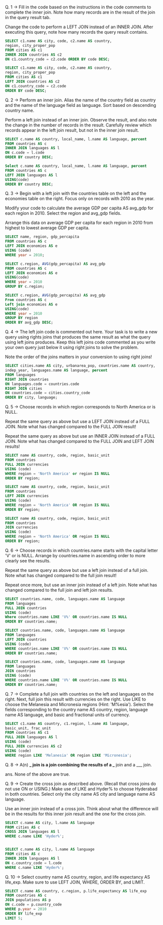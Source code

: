 Q. 1 -> Fill in the code based on the instructions in the code comments to complete the inner join. Note how many records are in the result of the join in the query result tab.

Change the code to perform a LEFT JOIN instead of an INNER JOIN. After executing this query, note how many records the query result contains.

```sql
SELECT c1.name AS city, code, c2.name AS country,
region, city_proper_pop
FROM cities AS c1
INNER JOIN countries AS c2
ON c1.country_code = c2.code ORDER BY code DESC;

SELECT c1.name AS city, code, c2.name AS country,
region, city_proper_pop
FROM cities AS c1
LEFT JOIN countries AS c2
ON c1.country_code = c2.code
ORDER BY code DESC;
```

Q. 2 -> Perform an inner join. Alias the name of the country field as country and the name of the language field as language.
Sort based on descending country name.

Perform a left join instead of an inner join. Observe the result, and also note the change in the number of records in the result.
Carefully review which records appear in the left join result, but not in the inner join result.

```sql
SELECT c.name AS country, local_name, l.name AS language, percent
FROM countries AS c
INNER JOIN languages AS l
ON c.code = l.code
ORDER BY country DESC;

Select c.name AS country, local_name, l.name AS language, percent
FROM countries AS c
LEFT JOIN languages AS l
USING(code)
ORDER BY country DESC;
```

Q. 3 -> Begin with a left join with the countries table on the left and the economies table on the right.
Focus only on records with 2010 as the year.

Modify your code to calculate the average GDP per capita AS avg_gdp for each region in 2010.
Select the region and avg_gdp fields.

Arrange this data on average GDP per capita for each region in 2010 from highest to lowest average GDP per capita.

```sql
SELECT name, region, gdp_percapita
FROM countries AS c
LEFT JOIN economies AS e
USING (code)
WHERE year = 2010;

SELECT c.region, AVG(gdp_percapita) AS avg_gdp
FROM countries AS c
LEFT JOIN economies AS e
USING(code)
WHERE year = 2010
GROUP BY c.region;

SELECT c.region, AVG(gdp_percapita) AS avg_gdp
From countries AS c
Left join economies AS e
USING(code)
WHERE year = 2010
GROUP BY region
ORDER BY avg_gdp DESC;
```

Q. 4 -> The left join code is commented out here. Your task is to write a new query using rights joins that produces the same result as what the query using left joins produces. Keep this left joins code commented as you write your own query just below it using right joins to solve the problem.

Note the order of the joins matters in your conversion to using right joins!

```sql
SELECT cities.name AS city, urbanarea_pop, countries.name AS country,
indep_year, languages.name AS language, percent
FROM languages
RIGHT JOIN countries
ON languages.code = countries.code
RIGHT JOIN cities
ON countries.code = cities.country_code
ORDER BY city, language;
```

Q. 5 -> Choose records in which region corresponds to North America or is NULL.

Repeat the same query as above but use a LEFT JOIN instead of a FULL JOIN. Note what has changed compared to the FULL JOIN result!

Repeat the same query as above but use an INNER JOIN instead of a FULL JOIN. Note what has changed compared to the FULL JOIN and LEFT JOIN results!

```sql
SELECT name AS country, code, region, basic_unit
FROM countries
FULL JOIN currencies
USING (code)
WHERE region = 'North America' or region IS NULL
ORDER BY region;

SELECT name AS country, code, region, basic_unit
FROM countries
LEFT JOIN currencies
USING (code)
WHERE region = 'North America' OR region IS NULL
ORDER BY region;

SELECT name AS country, code, region, basic_unit
FROM countries
JOIN currencies
USING (code)
WHERE region = 'North America' OR region IS NULL
ORDER BY region;
```

Q. 6 -> Choose records in which countries.name starts with the capital letter 'V' or is NULL.
Arrange by countries.name in ascending order to more clearly see the results.

Repeat the same query as above but use a left join instead of a full join. Note what has changed compared to the full join result!

Repeat once more, but use an inner join instead of a left join. Note what has changed compared to the full join and left join results.

```sql
SELECT countries.name, code, languages.name AS language
FROM languages
FULL JOIN countries
USING (code)
Where countries.name LIKE 'V%' OR countries.name IS NULL
ORDER BY countries.name;

SELECT countries.name, code, languages.name AS language
FROM languages
LEFT JOIN countries
USING (code)
WHERE countries.name LIKE 'V%' OR countries.name IS NULL
ORDER BY countries.name;

SELECT countries.name, code, languages.name AS language
FROM languages
JOIN countries
USING (code)
WHERE countries.name LIKE 'V%' OR countries.name IS NULL
ORDER BY countries.name;
```

Q. 7 -> Complete a full join with countries on the left and languages on the right.
Next, full join this result with currencies on the right.
Use LIKE to choose the Melanesia and Micronesia regions (Hint: 'M%esia').
Select the fields corresponding to the country name AS country, region, language name AS language, and basic and fractional units of currency.

```sql
SELECT c1.name AS country, c1.region, l.name AS language,
basic_unit, frac_unit
FROM countries AS c1
FULL JOIN languages AS l
USING (code)
FULL JOIN currencies AS c2
USING (code)
WHERE region LIKE 'Melanesia' OR region LIKE 'Micronesia';
```

Q. 8 -> A(n) **_ join is a join combining the results of a _** join and a \_\_\_ join.

ans. None of the above are true.

Q. 9 -> Create the cross join as described above. (Recall that cross joins do not use ON or USING.)
Make use of LIKE and Hyder% to choose Hyderabad in both countries.
Select only the city name AS city and language name AS language.

Use an inner join instead of a cross join. Think about what the difference will be in the results for this inner join result and the one for the cross join.

```sql
SELECT c.name AS city, l.name AS language
FROM cities AS c
CROSS JOIN languages AS l
WHERE c.name LIKE 'Hyder%';


SELECT c.name AS city, l.name AS language
FROM cities AS c
INNER JOIN languages AS l
ON c.country_code = l.code
WHERE c.name LIKE 'Hyder%';
```

Q. 10 -> Select country name AS country, region, and life expectancy AS life_exp.
Make sure to use LEFT JOIN, WHERE, ORDER BY, and LIMIT.

```sql
SELECT c.name AS country, c.region, p.life_expectancy AS life_exp
FROM countries AS c
JOIN populations AS p
ON c.code = p.country_code
WHERE p.year = 2010
ORDER BY life_exp
LIMIT 5;
```
